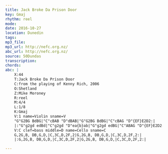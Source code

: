 ```yaml
---
title: Jack Broke Da Prison Door
key: Gmaj
rhythm: reel
mode:
date: 2016-10-27
location: Dunedin
tags:
mp3_file:
mp3_url: http://nefc.org.nz/
abc_url: http://nefc.org.nz/
source: 50Dundas
transcription:
chords: 
abc: |
    X:44
    T:Jack Broke Da Prison Door
    C:from the playing of Kenny Rich, 2006
    O:Shetland
    Z:Mike Moroney
    R:reel
    M:4/4
    L:1/8
    K:Gmaj
    V:1 name=Violin sname=V
    "G"G2BG BdBG|"C"cBAB "D"dBAB|"G"G2BG BdBG|"C"cBAG "D"{EF}E2D2:|
    |:"G"g2gd edBd|"C"g2gd "D"ea{b}ab|"G"g2gd edBG|"C"ABAG "D"{EF}E2D2:|]
    V:C clef=bass middle=D name=Cello sname=C
    G,2G,B, DB,G,D,|C,3C,D,2F,2|G,2G,B, DB,G,D,|C,3C,D,2F,2:|
    |:G,2G,B, DB,G,D,|C,3C,D,2F,2|G,2G,B, DB,G,D,|C,3C,D,2F,2:|

---
```

